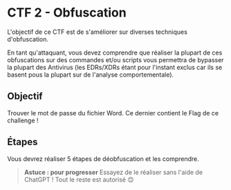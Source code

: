 # CTF 2 - Obfuscation

L'objectif de ce CTF est de s'améliorer sur diverses techniques d'obfuscation.

En tant qu'attaquant, vous devez comprendre que réaliser la plupart de ces obfuscations sur des commandes et/ou scripts vous permettra de bypasser la plupart des Antivirus (les EDRs/XDRs étant pour l'instant exclus car ils se basent pous la plupart sur de l'analyse comportementale).

## Objectif

Trouver le mot de passe du fichier Word. Ce dernier contient le Flag de ce challenge !

## Étapes

Vous devrez réaliser 5 étapes de déobfuscation et les comprendre.

> **Astuce : pour progresser** Essayez de le réaliser sans l'aide de ChatGPT ! Tout le reste est autorisé 😊
